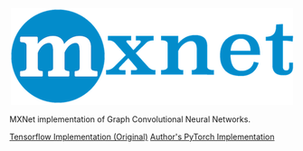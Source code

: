 <p align="center">
  <img src="assets/mxnet_logo_2.png"/>
</p>

MXNet implementation of Graph Convolutional Neural Networks.

[Tensorflow Implementation (Original)](https://github.com/tkipf/gcn)
[Author's PyTorch Implementation](https://github.com/tkipf/pygcn)


